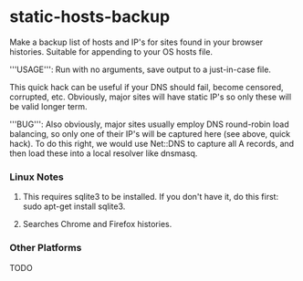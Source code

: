 static-hosts-backup
===================

Make a backup list of hosts and IP's for sites found in your browser
histories.  Suitable for appending to your OS hosts file.

'''USAGE''': Run with no arguments, save output to a just-in-case file.

This quick hack can be useful if your DNS should fail, become
censored, corrupted, etc. Obviously, major sites will have static
IP's so only these will be valid longer term.

'''BUG''': Also obviously, major sites usually employ DNS round-robin load
balancing, so only one of their IP's will be captured here (see
above, quick hack). To do this right, we would use Net::DNS to
capture all A records, and then load these into a local resolver
like dnsmasq.

### Linux Notes

1. This requires sqlite3 to be installed. If you don't have it, do
this first:  sudo apt-get install sqlite3.

2. Searches Chrome and Firefox histories.

### Other Platforms

TODO
